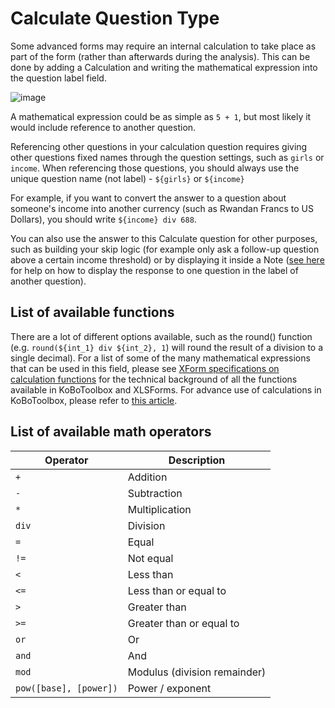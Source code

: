# Calculate Question Type

Some advanced forms may require an internal calculation to take place as part of the form (rather than afterwards during the analysis). This can be done by adding a Calculation and writing the mathematical expression into the question label field.

![image](/images/calculate_questions/calculation.gif)

A mathematical expression could be as simple as `5 + 1`, but most likely it would include reference to another question.

Referencing other questions in your calculation question requires giving other questions fixed names through the question settings, such as `girls` or `income`. When referencing those questions, you should always use the unique question name (not label) - `${girls}` or `${income}`

For example, if you want to convert the answer to a question about someone's income into another currency (such as Rwandan Francs to US Dollars), you should write `${income} div 688`.

You can also use the answer to this Calculate question for other purposes, such as building your skip logic (for example only ask a follow-up question above a certain income threshold) or by displaying it inside a Note ([see here](responses_inside_question.md) for help on how to display the response to one question in the label of another question).

## List of available functions

There are a lot of different options available, such as the round() function (e.g. `round(${int_1} div ${int_2}, 1`) will round the result of a division to a single decimal). For a list of some of the many mathematical expressions that can be used in this field, please see [XForm specifications on calculation functions](https://docs.getodk.org/form-operators-functions/) for the technical background of all the functions available in KoBoToolbox and XLSForms. For advance use of calculations in KoBoToolbox, please refer to [this article](advanced_calculate.md).

## List of available math operators

| Operator               | Description                  |
| ---                    | ---                          |
| `+`                    | Addition                     |
| `-`                    | Subtraction                  |
| `*`                    | Multiplication               |
| `div`                  | Division                     |
| `=`                    | Equal                        |
| `!=`                   | Not equal                    |
| `<`                    | Less than                    |
| `<=`                   | Less than or equal to        |
| `>`                    | Greater than                 |
| `>=`                   | Greater than or equal to     |
| `or`                   | Or                           |
| `and`                  | And                          |
| `mod`                  | Modulus (division remainder) |
| `pow([base], [power])` | Power / exponent             |

